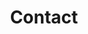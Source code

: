 ---
# An instance of the Contact widget.
widget: contact

# This file represents a page section.
headless: true

# Order that this section appears on the page.
weight: 130

title: Contact
subtitle:

content:
  # Automatically link email and phone or display as text?
  autolink: true

  # Email form provider
  form:
    provider: netlify
    formspree:
      id:
    netlify:
      # Enable CAPTCHA challenge to reduce spam?
      captcha: false

  # Contact details (edit or remove options as required)
  email: pk.qa@outlook.com
  contact_links:
    - icon: twitter
      icon_pack: fab
      name: DM Me
      link: 'https://twitter.com/philip_khor'

design:
  columns: '2'
---